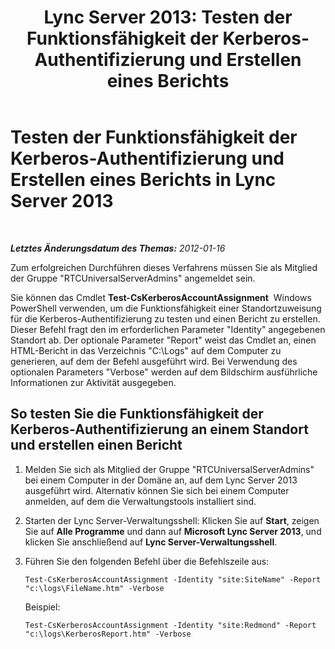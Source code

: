 ﻿---
title: 'Lync Server 2013: Testen der Funktionsfähigkeit der Kerberos-Authentifizierung und Erstellen eines Berichts'
TOCTitle: Testen der Funktionsfähigkeit der Kerberos-Authentifizierung und Erstellen eines Berichts
ms:assetid: d52c39e5-747d-4f29-88aa-30fd6f26b99c
ms:mtpsurl: https://technet.microsoft.com/de-de/library/Gg398925(v=OCS.15)
ms:contentKeyID: 49295526
ms.date: 05/19/2016
mtps_version: v=OCS.15
ms.translationtype: HT
---

# Testen der Funktionsfähigkeit der Kerberos-Authentifizierung und Erstellen eines Berichts in Lync Server 2013

 

_**Letztes Änderungsdatum des Themas:** 2012-01-16_

Zum erfolgreichen Durchführen dieses Verfahrens müssen Sie als Mitglied der Gruppe "RTCUniversalServerAdmins" angemeldet sein.

Sie können das Cmdlet **Test-CsKerberosAccountAssignment**  Windows PowerShell verwenden, um die Funktionsfähigkeit einer Standortzuweisung für die Kerberos-Authentifizierung zu testen und einen Bericht zu erstellen. Dieser Befehl fragt den im erforderlichen Parameter "Identity" angegebenen Standort ab. Der optionale Parameter "Report" weist das Cmdlet an, einen HTML-Bericht in das Verzeichnis "C:\\Logs" auf dem Computer zu generieren, auf dem der Befehl ausgeführt wird. Bei Verwendung des optionalen Parameters "Verbose" werden auf dem Bildschirm ausführliche Informationen zur Aktivität ausgegeben.

## So testen Sie die Funktionsfähigkeit der Kerberos-Authentifizierung an einem Standort und erstellen einen Bericht

1.  Melden Sie sich als Mitglied der Gruppe "RTCUniversalServerAdmins" bei einem Computer in der Domäne an, auf dem Lync Server 2013 ausgeführt wird. Alternativ können Sie sich bei einem Computer anmelden, auf dem die Verwaltungstools installiert sind.

2.  Starten der Lync Server-Verwaltungsshell: Klicken Sie auf **Start**, zeigen Sie auf **Alle Programme** und dann auf **Microsoft Lync Server 2013**, und klicken Sie anschließend auf **Lync Server-Verwaltungsshell**.

3.  Führen Sie den folgenden Befehl über die Befehlszeile aus:
    
        Test-CsKerberosAccountAssignment -Identity "site:SiteName" -Report "c:\logs\FileName.htm" -Verbose
    
    Beispiel:
    
        Test-CsKerberosAccountAssignment -Identity "site:Redmond" -Report "c:\logs\KerberosReport.htm" -Verbose

